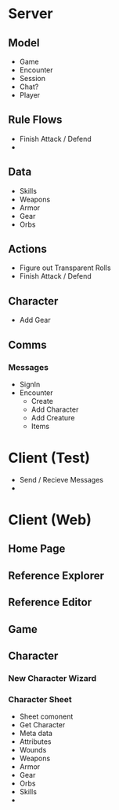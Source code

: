 # Server 

## Model
- Game
- Encounter
- Session
- Chat?
- Player

## Rule Flows
- Finish Attack / Defend
- 

## Data
- Skills
- Weapons
- Armor
- Gear
- Orbs

## Actions
- Figure out Transparent Rolls
- Finish Attack / Defend

## Character
- Add Gear


## Comms

### Messages
- SignIn
- Encounter
  - Create
  - Add Character
  - Add Creature
  - Items 



# Client (Test)
- Send / Recieve Messages
- 



# Client (Web)

## Home Page

## Reference Explorer

## Reference Editor

## Game

## Character

### New Character Wizard

### Character Sheet
- Sheet comonent
- Get Character
- Meta data
- Attributes
- Wounds
- Weapons
- Armor
- Gear 
- Orbs
- Skills
- 